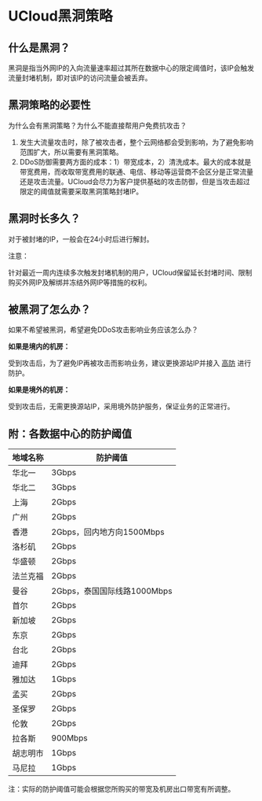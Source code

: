 

# UCloud黑洞策略

## 什么是黑洞？

黑洞是指当外网IP的入向流量速率超过其所在数据中心的限定阈值时，该IP会触发流量封堵机制，即对该IP的访问流量会被丢弃。

## 黑洞策略的必要性

为什么会有黑洞策略？为什么不能直接帮用户免费抗攻击？

1.  发生大流量攻击时，除了被攻击者，整个云网络都会受到影响，为了避免影响范围扩大，所以需要有黑洞策略。
2.  DDoS防御需要两方面的成本：1）带宽成本，2）清洗成本。最大的成本就是带宽费用，而收取带宽费用的联通、电信、移动等运营商不会区分是正常流量还是攻击流量。UCloud会尽力为客户提供基础的攻击防御，但是当攻击超过限定的阈值就需要采取黑洞策略封堵IP。

## 黑洞时长多久？

对于被封堵的IP，一般会在24小时后进行解封。

<wrap em>注意：

针对最近一周内连续多次触发封堵机制的用户，UCloud保留延长封堵时间、限制购买外网IP及解绑并冻结外网IP等措施的权利。</wrap>

## 被黑洞了怎么办？

如果不希望被黑洞，希望避免DDoS攻击影响业务应该怎么办？

**如果是境内的机房：**

受到攻击后，为了避免IP再被攻击而影响业务，建议更换源站IP并接入
[高防](/uantiddos/uads/README) 进行防护。

**如果是境外的机房：**

受到攻击后，无需更换源站IP，采用境外防护服务，保证业务的正常进行。

## 附：各数据中心的防护阈值

| 地域名称 |  防护阈值  |
| ---- | ----- |
| 华北一  | 3Gbps |
| 华北二  | 3Gbps |
| 上海  | 2Gbps |
| 广州   | 2Gbps |
| 香港	| 2Gbps，回内地方向1500Mbps|
| 洛杉矶	| 2Gbps|
| 华盛顿	| 2Gbps|
| 法兰克福|	2Gbps|
| 曼谷	|	2Gbps，泰国国际线路1000Mbps|
| 首尔	|	2Gbps|
| 新加坡	| 2Gbps|
| 东京	| 2Gbps|
| 台北	| 2Gbps|
| 迪拜	| 2Gbps|
| 雅加达	| 1Gbps|
| 孟买	| 2Gbps|
| 圣保罗	| 2Gbps|
| 伦敦	| 2Gbps |
| 拉各斯	| 900Mbps|
| 胡志明市	| 1Gbps|
| 马尼拉	| 1Gbps |

注：实际的防护阈值可能会根据您所购买的带宽及机房出口带宽有所调整。
